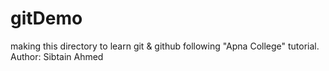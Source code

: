 # gitDemo
making this directory to learn git &amp; github following "Apna College" tutorial.
<br>
Author: Sibtain Ahmed
